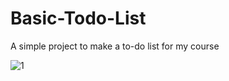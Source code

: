 # Basic-Todo-List

A simple project to make a to-do list for my course


![1](https://user-images.githubusercontent.com/110555559/188862538-1ead3073-b6cd-42e6-bcef-3679cb169a74.png)

